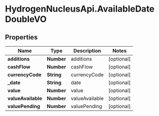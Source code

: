 # HydrogenNucleusApi.AvailableDateDoubleVO

## Properties
Name | Type | Description | Notes
------------ | ------------- | ------------- | -------------
**additions** | **Number** | additions | [optional] 
**cashFlow** | **Number** | cashFlow | [optional] 
**currencyCode** | **String** | currencyCode | [optional] 
**_date** | **String** | date | [optional] 
**value** | **Number** | value | [optional] 
**valueAvailable** | **Number** | valueAvailable | [optional] 
**valuePending** | **Number** | valuePending | [optional] 


